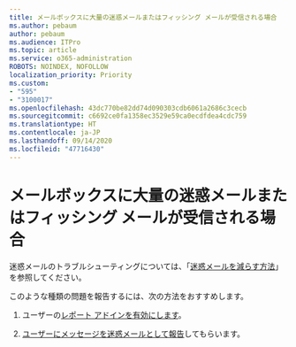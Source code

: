 ```yaml
---
title: メールボックスに大量の迷惑メールまたはフィッシング メールが受信される場合
ms.author: pebaum
author: pebaum
ms.audience: ITPro
ms.topic: article
ms.service: o365-administration
ROBOTS: NOINDEX, NOFOLLOW
localization_priority: Priority
ms.custom:
- "595"
- "3100017"
ms.openlocfilehash: 43dc770be82dd74d090303cdb6061a2686c3cecb
ms.sourcegitcommit: c6692ce0fa1358ec3529e59ca0ecdfdea4cdc759
ms.translationtype: HT
ms.contentlocale: ja-JP
ms.lasthandoff: 09/14/2020
ms.locfileid: "47716430"
---
```

# <a name="are-you-getting-too-much-spam-or-phish-in-your-mailbox"></a>メールボックスに大量の迷惑メールまたはフィッシング メールが受信される場合

迷惑メールのトラブルシューティングについては、「[迷惑メールを減らす方法](https://docs.microsoft.com/microsoft-365/security/office-365-security/anti-spam-protection)」を参照してください。
  
このような種類の問題を報告するには、次の方法をおすすめします。
  
1. ユーザーの[レポート アドインを有効にします](https://docs.microsoft.com/microsoft-365/security/office-365-security/enable-the-report-message-add-in)。

2. [ユーザーにメッセージを迷惑メールとして報告](https://support.office.com/article/b5caa9f1-cdf3-4443-af8c-ff724ea719d2)してもらいます。
